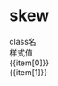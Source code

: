 # skew

<script setup>
import { useData } from 'vitepress'
import { ref } from 'vue'

const { page } = useData()



const list = ref([
  ['skew-x-0', 'transform:skewX(0deg);'],
  ['skew-x-10', 'transform:skewX(10deg);'],
  ['skew-x-10.1', 'transform:skewX(10.1deg);'],
  ['skew-x-.1', 'transform:skewX(.1deg);'],
  ['skew-y-0', 'transform:skewY(0deg);'],
  ['skew-y-10', 'transform:skewY(10deg);'],
  ['skew-y-10.1', 'transform:skewY(10.1deg);'],
  ['skew-y-.1', 'transform:skewY(.1deg);'],
])
</script>

<div class="a-flex a-row a-jc-sb a-border-b a-h-30"  >
  <div class="a-flex-1">class名</div>
  <div class="a-flex-1">样式值</div>
</div>
<div class="a-h-200 a-flex-1" style="overflow-y:auto;max-height: 300px">
  <div class="a-flex a-row a-jc-sb a-border-b a-min-h-30" v-for="(item, index) in list" :key="index" >
    <div class="a-flex-1">{{item[0]}}</div>
    <div class="a-flex-1">{{item[1]}}</div>
  </div>
</div>

